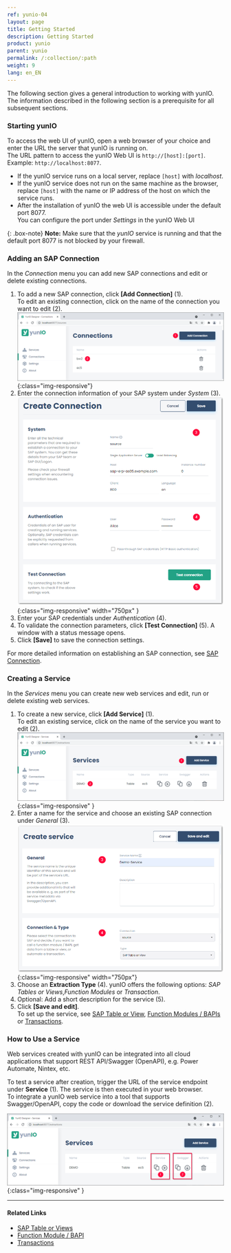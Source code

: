 ```yaml
---
ref: yunio-04
layout: page
title: Getting Started
description: Getting Started
product: yunio
parent: yunio
permalink: /:collection/:path
weight: 9
lang: en_EN
---
```


The following section gives a general introduction to working with yunIO. 
The information described in the following section is a prerequisite for all subsequent sections.

### Starting yunIO

To access the web UI of yunIO, open a web browser of your choice and enter the URL the server that yunIO is running on.<br>
The URL pattern to access the yunIO Web UI is `http://[host]:[port]`. Example: `http://localhost:8077`.<br>
- If the yunIO service runs on a local server, replace `[host]` with *localhost*.
- If the yunIO service does not run on the same machine as the browser, replace `[host]` with the name or IP address of the host on which the service runs.
- After the installation of yunIO the web UI is accessible under the default port 8077. <br>
You can configure the port under *Settings* in the yunIO Web UI

{: .box-note}
**Note:** Make sure that the *yunIO* service is running and that the default port 8077 is not blocked by your firewall.


### Adding an SAP Connection

In the *Connection* menu you can add new SAP connections and edit or delete existing connections.

1. To add a new SAP connection, click **[Add Connection]** (1).<br>
To edit an existing connection, click on the name of the connection you want to edit (2).
![web-ui](/img/content/yunio/web-ui.png){:class="img-responsive"}
2. Enter the connection information of your SAP system under *System* (3).<br>
![yunIO-connection](/img/content/yunio/yunio-connections.png){:class="img-responsive" width="750px" }
3. Enter your SAP credentials under *Authentication* (4).
4. To validate the connection parameters, click **[Test Connection]** (5). A window with a status message opens.
5. Click **[Save]** to save the connection settings. <br>

For more detailed information on establishing an SAP connection, see [SAP Connection](./sap-connection).

### Creating a Service

In the *Services* menu you can create new web services and edit, run or delete existing web services.

1. To create a new service, click **[Add Service]** (1).<br>
To edit an existing service, click on the name of the service you want to edit (2).<br>
![yunIO-Services](/img/content/yunio/yunio-services.png){:class="img-responsive" }
2. Enter a name for the service and choose an existing SAP connection under *General* (3).<br>
![yunIO-new-service](/img/content/yunio/create-table.png){:class="img-responsive" width="750px"}
3. Choose an **Extraction Type** (4). yunIO offers the following options: *SAP Tables or Views*,*Function Modules* or *Transaction*. 
4. Optional: Add a short description for the service (5).
5. Click **[Save and edit]**. <br>
To set up the service, see [SAP Table or View](./table-and-views), [Function Modules / BAPIs](./bapi) or [Transactions](./transactions).


### How to Use a Service

Web services created with yunIO can be integrated into all cloud applications that support REST API/Swagger (OpenAPI), e.g. Power Automate, Nintex, etc.

To test a service after creation, trigger the URL of the service endpoint under **Service** (1). The service is then executed in your web browser. <br>
To integrate a yunIO web service into a tool that supports Swagger/OpenAPI, copy the code or download the service definition (2).

![yunIO-Services](/img/content/yunio/yunio-run-services.png){:class="img-responsive" }

*****
#### Related Links
- [SAP Table or Views](./table-and-views)
- [Function Module / BAPI](./bapi)
- [Transactions](./bapi)
